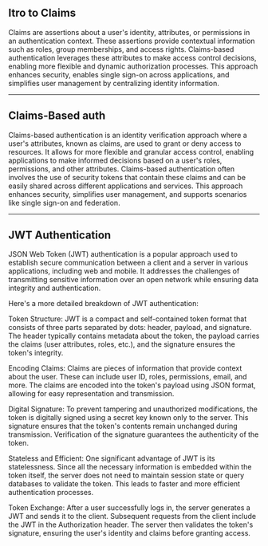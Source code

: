 ## Itro to Claims

Claims are assertions about a user's identity, attributes, or permissions in an authentication context.
These assertions provide contextual information such as roles, group memberships, and access rights.
Claims-based authentication leverages these attributes to make access control decisions,
enabling more flexible and dynamic authorization processes. This approach enhances security,
enables single sign-on across applications, and simplifies user management by centralizing identity information.

<hr>

## Claims-Based auth

Claims-based authentication is an identity verification approach where a user's attributes,
known as claims, are used to grant or deny access to resources. It allows for more flexible and granular access control,
enabling applications to make informed decisions based on a user's roles, permissions, and other attributes.
Claims-based authentication often involves the use of security tokens that contain these claims and can be easily shared across different applications and services. 
This approach enhances security, simplifies user management, and supports scenarios like single sign-on and federation.

<hr>

## JWT Authentication

JSON Web Token (JWT) authentication is a popular approach used to establish secure communication between a client and a server in various applications, including web and mobile. It addresses the challenges of transmitting sensitive information over an open network while ensuring data integrity and authentication.

Here's a more detailed breakdown of JWT authentication:

Token Structure: JWT is a compact and self-contained token format that consists of three parts separated by dots: header, payload, and signature. The header typically contains metadata about the token, the payload carries the claims (user attributes, roles, etc.), and the signature ensures the token's integrity.

Encoding Claims: Claims are pieces of information that provide context about the user. These can include user ID, roles, permissions, email, and more. The claims are encoded into the token's payload using JSON format, allowing for easy representation and transmission.

Digital Signature: To prevent tampering and unauthorized modifications, the token is digitally signed using a secret key known only to the server. This signature ensures that the token's contents remain unchanged during transmission. Verification of the signature guarantees the authenticity of the token.

Stateless and Efficient: One significant advantage of JWT is its statelessness. Since all the necessary information is embedded within the token itself, the server does not need to maintain session state or query databases to validate the token. This leads to faster and more efficient authentication processes.

Token Exchange: After a user successfully logs in, the server generates a JWT and sends it to the client. Subsequent requests from the client include the JWT in the Authorization header. The server then validates the token's signature, ensuring the user's identity and claims before granting access.
